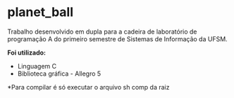 # planet_ball

Trabalho desenvolvido em dupla para a cadeira de laboratório de programação A do primeiro semestre de Sistemas de Informação da UFSM.

**Foi utilizado:**

* Linguagem C
* Biblioteca gráfica - Allegro 5


*Para compilar é só executar o arquivo sh comp da raiz




